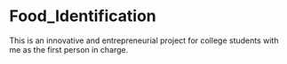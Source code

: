 # Food_Identification
This is an innovative and entrepreneurial project for college students with me as the first person in charge.
